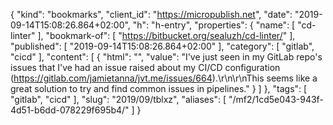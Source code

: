 {
  "kind": "bookmarks",
  "client_id": "https://micropublish.net",
  "date": "2019-09-14T15:08:26.864+02:00",
  "h": "h-entry",
  "properties": {
    "name": [
      "cd-linter"
    ],
    "bookmark-of": [
      "https://bitbucket.org/sealuzh/cd-linter/"
    ],
    "published": [
      "2019-09-14T15:08:26.864+02:00"
    ],
    "category": [
      "gitlab",
      "cicd"
    ],
    "content": [
      {
        "html": "",
        "value": "I've just seen in my GitLab repo's issues that I've had an issue raised about my CI/CD configuration (https://gitlab.com/jamietanna/jvt.me/issues/664).\r\n\r\nThis seems like a great solution to try and find common issues in pipelines."
      }
    ]
  },
  "tags": [
    "gitlab",
    "cicd"
  ],
  "slug": "2019/09/tblxz",
  "aliases": [
    "/mf2/1cd5e043-943f-4d51-b6dd-078229f695b4/"
  ]
}
